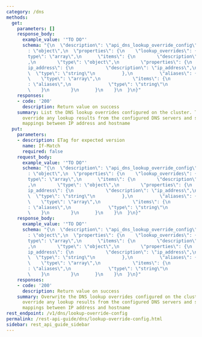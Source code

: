 ```yaml
---
category: /dns
methods:
  get:
    parameters: []
    response_body:
      example_value: '"TO DO"'
      schema: "{\n  \"description\": \"api_dns_lookup_override_config\",\n  \"type\"\
        : \"object\",\n  \"properties\": {\n    \"lookup_overrides\": {\n      \"\
        type\": \"array\",\n      \"items\": {\n        \"description\": \"lookup_overrides\"\
        ,\n        \"type\": \"object\",\n        \"properties\": {\n          \"\
        ip_address\": {\n            \"description\": \"ip_address\",\n          \
        \  \"type\": \"string\"\n          },\n          \"aliases\": {\n        \
        \    \"type\": \"array\",\n            \"items\": {\n              \"description\"\
        : \"aliases\",\n              \"type\": \"string\"\n            }\n      \
        \    }\n        }\n      }\n    }\n  }\n}"
    responses:
    - code: '200'
      description: Return value on success
    summary: List the DNS lookup overrides configured on the cluster. These rules
      override any lookup results from the configured DNS servers and serve as static
      mappings between IP address and hostname
  put:
    parameters:
    - description: ETag for expected version
      name: If-Match
      required: false
    request_body:
      example_value: '"TO DO"'
      schema: "{\n  \"description\": \"api_dns_lookup_override_config\",\n  \"type\"\
        : \"object\",\n  \"properties\": {\n    \"lookup_overrides\": {\n      \"\
        type\": \"array\",\n      \"items\": {\n        \"description\": \"lookup_overrides\"\
        ,\n        \"type\": \"object\",\n        \"properties\": {\n          \"\
        ip_address\": {\n            \"description\": \"ip_address\",\n          \
        \  \"type\": \"string\"\n          },\n          \"aliases\": {\n        \
        \    \"type\": \"array\",\n            \"items\": {\n              \"description\"\
        : \"aliases\",\n              \"type\": \"string\"\n            }\n      \
        \    }\n        }\n      }\n    }\n  }\n}"
    response_body:
      example_value: '"TO DO"'
      schema: "{\n  \"description\": \"api_dns_lookup_override_config\",\n  \"type\"\
        : \"object\",\n  \"properties\": {\n    \"lookup_overrides\": {\n      \"\
        type\": \"array\",\n      \"items\": {\n        \"description\": \"lookup_overrides\"\
        ,\n        \"type\": \"object\",\n        \"properties\": {\n          \"\
        ip_address\": {\n            \"description\": \"ip_address\",\n          \
        \  \"type\": \"string\"\n          },\n          \"aliases\": {\n        \
        \    \"type\": \"array\",\n            \"items\": {\n              \"description\"\
        : \"aliases\",\n              \"type\": \"string\"\n            }\n      \
        \    }\n        }\n      }\n    }\n  }\n}"
    responses:
    - code: '200'
      description: Return value on success
    summary: Overwrite the DNS lookup overrides configured on the cluster. These rules
      override any lookup results from the configured DNS servers and serve as static
      mappings between IP address and hostname
rest_endpoint: /v1/dns/lookup-override-config
permalink: /rest-api-guide/dns/lookup-override-config.html
sidebar: rest_api_guide_sidebar
---
```

